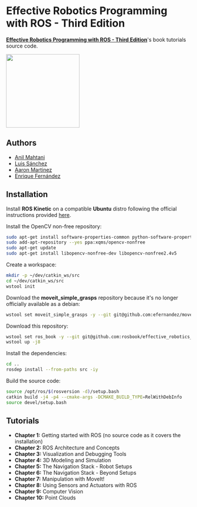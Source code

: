 # Effective Robotics Programming with ROS - Third Edition #

[**Effective Robotics Programming with ROS - Third Edition**](https://www.packtpub.com/hardware-and-creative/effective-robotics-programming-ros-third-edition)'s book tutorials source code.

<a href="https://www.packtpub.com/hardware-and-creative/effective-robotics-programming-ros-third-edition"><img src=https://www.packtpub.com/sites/default/files/3654OS_5576_Effective%20Robotics%20Programming%20with%20ROS,%20Third%20Edition.png width=200/></a>

## Authors ##

* [Anil Mahtani](https://github.com/Anilm3)
* [Luis Sánchez](https://github.com/LuisSC)
* [Aaron Martinez](https://github.com/AaronMR)
* [Enrique Fernández](https://github.com/efernandez)

## Installation ##

Install **ROS Kinetic** on a compatible **Ubuntu** distro following the official instructions provided [here](http://wiki.ros.org/kinetic/Installation/Ubuntu).

Install the OpenCV non-free repository:

``` bash
sudo apt-get install software-properties-common python-software-properties
sudo add-apt-repository --yes ppa:xqms/opencv-nonfree
sudo apt-get update
sudo apt-get install libopencv-nonfree-dev libopencv-nonfree2.4v5
```

Create a workspace:
``` bash
mkdir -p ~/dev/catkin_ws/src
cd ~/dev/catkin_ws/src
wstool init
```

Download the **moveit_simple_grasps** repository because it's no longer officially available as a debian:
``` bash
wstool set moveit_simple_grasps -y --git git@github.com:efernandez/moveit_simple_grasps.git
```

Download this repository:
``` bash
wstool set ros_book -y --git git@github.com:rosbook/effective_robotics_programming_with_ros.git
wstool up -j8
```

Install the dependencies:
``` bash
cd ..
rosdep install --from-paths src -iy
```

Build the source code:
``` bash
source /opt/ros/$(rosversion -d)/setup.bash
catkin build -j4 -p4 --cmake-args -DCMAKE_BUILD_TYPE=RelWithDebInfo
source devel/setup.bash
```

## Tutorials ##

* **Chapter  1:** Getting started with ROS (no source code as it covers the installation)
* **Chapter  2:** ROS Architecture and Concepts
* **Chapter  3:** Visualization and Debugging Tools
* **Chapter  4:** 3D Modeling and Simulation
* **Chapter  5:** The Navigation Stack - Robot Setups
* **Chapter  6:** The Navigation Stack - Beyond Setups
* **Chapter  7:** Manipulation with MoveIt!
* **Chapter  8:** Using Sensors and Actuators with ROS
* **Chapter  9:** Computer Vision
* **Chapter 10:** Point Clouds
